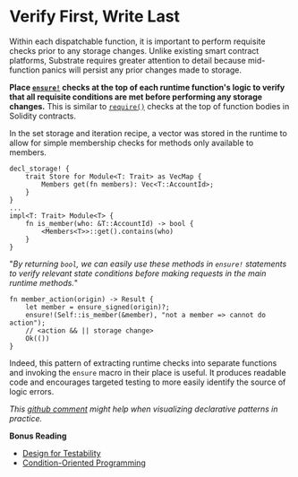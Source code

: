 # Verify First, Write Last

Within each dispatchable function, it is important to perform requisite checks prior to any storage
changes. Unlike existing smart contract platforms, Substrate requires greater attention to detail
because mid-function panics will persist any prior changes made to storage.

**Place [`ensure!`](https://substrate.dev/rustdocs/v2.0.0-rc3/frame_support/macro.ensure.html) checks at the top of
each runtime function's logic to verify that all requisite conditions are met before performing any
storage changes.** This is similar to
[`require()`](https://ethereum.stackexchange.com/questions/15166/difference-between-require-and-assert-and-the-difference-between-revert-and-thro)
checks at the top of function bodies in Solidity contracts.

In the set storage and iteration recipe, a vector was stored in the runtime to
allow for simple membership checks for methods only available to members.

```rust, ignore
decl_storage! {
	trait Store for Module<T: Trait> as VecMap {
        Members get(fn members): Vec<T::AccountId>;
	}
}
...
impl<T: Trait> Module<T> {
    fn is_member(who: &T::AccountId) -> bool {
        <Members<T>>::get().contains(who)
    }
}
```

"_By returning `bool`, we can easily use these methods in `ensure!` statements to verify relevant
state conditions before making requests in the main runtime methods._"

```rust, ignore
fn member_action(origin) -> Result {
    let member = ensure_signed(origin)?;
    ensure!(Self::is_member(&member), "not a member => cannot do action");
    // <action && || storage change>
    Ok(())
}
```

Indeed, this pattern of extracting runtime checks into separate functions and invoking the `ensure`
macro in their place is useful. It produces readable code and encourages targeted testing to more
easily identify the source of logic errors.

_This
[github comment](https://github.com/substrate-developer-hub/substrate-collectables-workshop/pull/55#discussion_r258147961)
might help when visualizing declarative patterns in practice._

**Bonus Reading**

-   [Design for Testability](https://blog.nelhage.com/2016/03/design-for-testability/)
-   [Condition-Oriented Programming](https://www.parity.io/condition-oriented-programming/)
